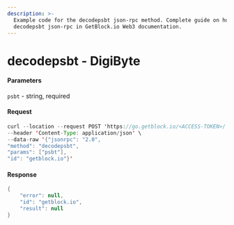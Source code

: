 ```yaml
---
description: >-
  Example code for the decodepsbt json-rpc method. Сomplete guide on how to use
  decodepsbt json-rpc in GetBlock.io Web3 documentation.
---
```


# decodepsbt - DigiByte

#### Parameters

`psbt` - string, required

#### Request

```java
curl --location --request POST 'https://go.getblock.io/<ACCESS-TOKEN>/' \
--header 'Content-Type: application/json' \ 
--data-raw '{"jsonrpc": "2.0",
"method": "decodepsbt",
"params": ["psbt"],
"id": "getblock.io"}'
```

#### Response

```java
{
    "error": null,
    "id": "getblock.io",
    "result": null
}
```
